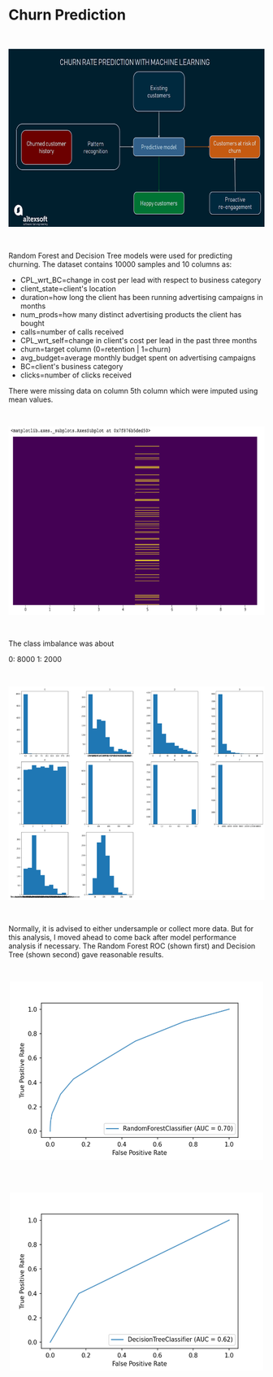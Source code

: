 # Churn Prediction 


<br>
<p align="center">
<img src = "churn.png" "churn.png" width = "620" height = "350">
 </p>
<br>



Random Forest and Decision Tree models were used for predicting churning. The dataset contains 10000 samples and 10 columns as:

- CPL_wrt_BC=change in cost per lead with respect to business category
- client_state=client's location
- duration=how long the client has been running advertising campaigns in months
- num_prods=how many distinct advertising products the client has bought
- calls=number of calls received
- CPL_wrt_self=change in client's cost per lead in the past three months
- churn=target column (0=retention | 1=churn)
- avg_budget=average monthly budget spent on advertising campaigns
- BC=client's business category
- clicks=number of clicks received

There were missing data on column  5th column which were imputed using mean values. 


<br>
<p align="center">
<img src = "missing.png" "missing.png" width = "650" height = "370">
 </p>
<br>


The class imbalance was about 

0: 8000
1: 2000

<br>
<p align="center">
<img src = "vari.png" "vari.png" width = "750" height = "420">
 </p>
<br>

Normally, it is advised to either undersample or collect more data. But for this analysis, I moved ahead to come back after model performance analysis if necessary. The Random Forest ROC (shown first) and Decision Tree (shown second) gave reasonable results. 


<br>
<p align="center">
<img src = "RF.png" "RF.png" width = "500" height = "350">
 </p>
<br>


<br>
<p align="center">
<img src = "DT.png" "DT.png" width = "500" height = "350">
 </p>
<br>
